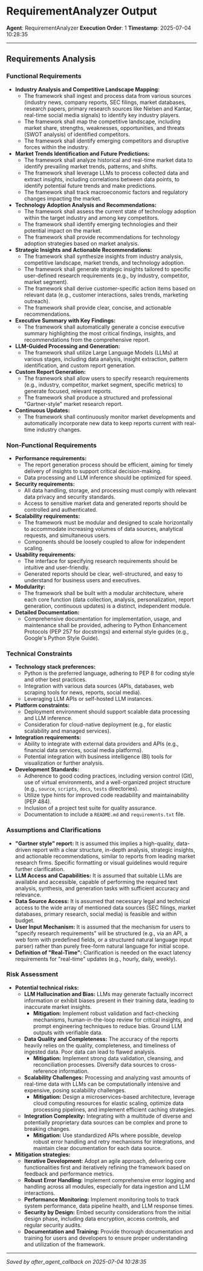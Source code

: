 # RequirementAnalyzer Output
**Agent**: RequirementAnalyzer
**Execution Order**: 1
**Timestamp**: 2025-07-04 10:28:35

---

## Requirements Analysis

### Functional Requirements
*   **Industry Analysis and Competitive Landscape Mapping:**
    *   The framework shall ingest and process data from various sources (industry news, company reports, SEC filings, market databases, research papers, primary research sources like Nielsen and Kantar, real-time social media signals) to identify key industry players.
    *   The framework shall map the competitive landscape, including market share, strengths, weaknesses, opportunities, and threats (SWOT analysis) of identified competitors.
    *   The framework shall identify emerging competitors and disruptive forces within the industry.
*   **Market Trends Identification and Future Predictions:**
    *   The framework shall analyze historical and real-time market data to identify prevailing market trends, patterns, and shifts.
    *   The framework shall leverage LLMs to process collected data and extract insights, including correlations between data points, to identify potential future trends and make predictions.
    *   The framework shall track macroeconomic factors and regulatory changes impacting the market.
*   **Technology Adoption Analysis and Recommendations:**
    *   The framework shall assess the current state of technology adoption within the target industry and among key competitors.
    *   The framework shall identify emerging technologies and their potential impact on the market.
    *   The framework shall provide recommendations for technology adoption strategies based on market analysis.
*   **Strategic Insights and Actionable Recommendations:**
    *   The framework shall synthesize insights from industry analysis, competitive landscape, market trends, and technology adoption.
    *   The framework shall generate strategic insights tailored to specific user-defined research requirements (e.g., by industry, competitor, market segment).
    *   The framework shall derive customer-specific action items based on relevant data (e.g., customer interactions, sales trends, marketing outreach).
    *   The framework shall provide clear, concise, and actionable recommendations.
*   **Executive Summary with Key Findings:**
    *   The framework shall automatically generate a concise executive summary highlighting the most critical findings, insights, and recommendations from the comprehensive report.
*   **LLM-Guided Processing and Generation:**
    *   The framework shall utilize Large Language Models (LLMs) at various stages, including data analysis, insight extraction, pattern identification, and custom report generation.
*   **Custom Report Generation:**
    *   The framework shall allow users to specify research requirements (e.g., industry, competitor, market segment, specific metrics) to generate focused, relevant reports.
    *   The framework shall produce a structured and professional "Gartner-style" market research report.
*   **Continuous Updates:**
    *   The framework shall continuously monitor market developments and automatically incorporate new data to keep reports current with real-time industry changes.

### Non-Functional Requirements
*   **Performance requirements:**
    *   The report generation process should be efficient, aiming for timely delivery of insights to support critical decision-making.
    *   Data processing and LLM inference should be optimized for speed.
*   **Security requirements:**
    *   All data handling, storage, and processing must comply with relevant data privacy and security standards.
    *   Access to sensitive market data and generated reports should be controlled and authenticated.
*   **Scalability requirements:**
    *   The framework must be modular and designed to scale horizontally to accommodate increasing volumes of data sources, analytical requests, and simultaneous users.
    *   Components should be loosely coupled to allow for independent scaling.
*   **Usability requirements:**
    *   The interface for specifying research requirements should be intuitive and user-friendly.
    *   Generated reports should be clear, well-structured, and easy to understand for business users and executives.
*   **Modularity:**
    *   The framework shall be built with a modular architecture, where each core function (data collection, analysis, personalization, report generation, continuous updates) is a distinct, independent module.
*   **Detailed Documentation:**
    *   Comprehensive documentation for implementation, usage, and maintenance shall be provided, adhering to Python Enhancement Protocols (PEP 257 for docstrings) and external style guides (e.g., Google's Python Style Guide).

### Technical Constraints
*   **Technology stack preferences:**
    *   Python is the preferred language, adhering to PEP 8 for coding style and other best practices.
    *   Integration with various data sources (APIs, databases, web scraping tools for news, reports, social media).
    *   Leveraging LLM APIs or self-hosted LLM instances.
*   **Platform constraints:**
    *   Deployment environment should support scalable data processing and LLM inference.
    *   Consideration for cloud-native deployment (e.g., for elastic scalability and managed services).
*   **Integration requirements:**
    *   Ability to integrate with external data providers and APIs (e.g., financial data services, social media platforms).
    *   Potential integration with business intelligence (BI) tools for visualization or further analysis.
*   **Development Standards:**
    *   Adherence to good coding practices, including version control (Git), use of virtual environments, and a well-organized project structure (e.g., `source`, `scripts`, `docs`, `tests` directories).
    *   Utilize type hints for improved code readability and maintainability (PEP 484).
    *   Inclusion of a project test suite for quality assurance.
    *   Documentation to include a `README.md` and `requirements.txt` file.

### Assumptions and Clarifications
*   **"Gartner style" report:** It is assumed this implies a high-quality, data-driven report with a clear structure, in-depth analysis, strategic insights, and actionable recommendations, similar to reports from leading market research firms. Specific formatting or visual guidelines would require further clarification.
*   **LLM Access and Capabilities:** It is assumed that suitable LLMs are available and accessible, capable of performing the required text analysis, synthesis, and generation tasks with sufficient accuracy and relevance.
*   **Data Source Access:** It is assumed that necessary legal and technical access to the wide array of mentioned data sources (SEC filings, market databases, primary research, social media) is feasible and within budget.
*   **User Input Mechanism:** It is assumed that the mechanism for users to "specify research requirements" will be structured (e.g., via an API, a web form with predefined fields, or a structured natural language input parser) rather than purely free-form natural language for initial scope.
*   **Definition of "Real-Time":** Clarification is needed on the exact latency requirements for "real-time" updates (e.g., hourly, daily, weekly).

### Risk Assessment
*   **Potential technical risks:**
    *   **LLM Hallucination and Bias:** LLMs may generate factually incorrect information or exhibit biases present in their training data, leading to inaccurate market insights.
        *   **Mitigation:** Implement robust validation and fact-checking mechanisms, human-in-the-loop review for critical insights, and prompt engineering techniques to reduce bias. Ground LLM outputs with verifiable data.
    *   **Data Quality and Completeness:** The accuracy of the reports heavily relies on the quality, completeness, and timeliness of ingested data. Poor data can lead to flawed analysis.
        *   **Mitigation:** Implement strong data validation, cleansing, and reconciliation processes. Diversify data sources to cross-reference information.
    *   **Scalability Challenges:** Processing and analyzing vast amounts of real-time data with LLMs can be computationally intensive and expensive, posing scalability challenges.
        *   **Mitigation:** Design a microservices-based architecture, leverage cloud computing resources for elastic scaling, optimize data processing pipelines, and implement efficient caching strategies.
    *   **Integration Complexity:** Integrating with a multitude of diverse and potentially proprietary data sources can be complex and prone to breaking changes.
        *   **Mitigation:** Use standardized APIs where possible, develop robust error handling and retry mechanisms for integrations, and maintain clear documentation for each data source.
*   **Mitigation strategies:**
    *   **Iterative Development:** Adopt an agile approach, delivering core functionalities first and iteratively refining the framework based on feedback and performance metrics.
    *   **Robust Error Handling:** Implement comprehensive error logging and handling across all modules, especially for data ingestion and LLM interactions.
    *   **Performance Monitoring:** Implement monitoring tools to track system performance, data pipeline health, and LLM response times.
    *   **Security by Design:** Embed security considerations from the initial design phase, including data encryption, access controls, and regular security audits.
    *   **Documentation and Training:** Provide thorough documentation and training for users and developers to ensure proper understanding and utilization of the framework.

---
*Saved by after_agent_callback on 2025-07-04 10:28:35*

